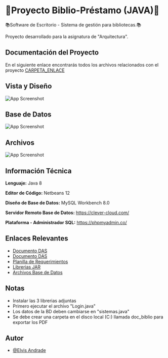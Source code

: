 
# 📕Proyecto Biblio-Préstamo (JAVA)📕

📚Software de Escritorio - Sistema de gestión para bibliotecas.📚

Proyecto desarrollado para la asignatura de "Arquitectura".




## Documentación del Proyecto

En el siguiente enlace encontrarás todos los archivos relacionados con el proyecto
[CARPETA_ENLACE](https://drive.google.com/drive/folders/171XCSNHN0kZN3q8G54NnbHXVBHNFCe2-?usp=sharing)


## Vista y Diseño 

![App Screenshot](https://i.ibb.co/h2swNtC/libro-opt.png)


## 
## 

## Base de Datos

![App Screenshot](https://i.ibb.co/94YZRJn/Base-de-Datos-Biblio-Prestamo.png)

## Archivos

![App Screenshot](https://i.ibb.co/zshz1Fq/archivos-imagen.png)
## Información Técnica

**Lenguaje:** Java 8

**Editor de Código:** Netbeans 12

**Diseño de Base de Datos:** MySQL Workbench 8.0

**Servidor Remoto Base de Datos:** https://clever-cloud.com/

**Plataforma - Administrador SQL:** https://phpmyadmin.co/





## Enlaces Relevantes

 - [Documento DAS](https://docs.google.com/document/d/1BlZ1IHs6_Jrkw4fF-Mr8GXeJ5SBLSk2h/edit?usp=sharing&ouid=110534567013198448977&rtpof=true&sd=true)
 - [Documento DAS](https://docs.google.com/document/d/19Bw9E80b4kKhDoAsRedNjsYpx6JGqJT3/edit?usp=sharing&ouid=110534567013198448977&rtpof=true&sd=true)
 - [Planilla de Requerimientos](https://docs.google.com/spreadsheets/d/1x80pXFgVZb7TMiM_txEfMCKnEYU3waM6/edit?usp=sharing&ouid=110534567013198448977&rtpof=true&sd=true)
 - [Librerias JAR](https://drive.google.com/drive/folders/1J3F3yVCIG9l0wZgBhSWLWyhgVoN5wKRy?usp=sharing)
 - [Archivos Base de Datos](https://drive.google.com/drive/folders/1tOeBXOV8D8Lll-QRWFkuycnm08oS1DYM?usp=sharing)


## Notas

- Instalar las 3 librerias adjuntas
- Primero ejecutar el archivo "Login.java"
- Los datos de la BD deben cambiarse en "sistemas.java"
- Se debe crear una carpeta en el disco local (C:) llamada doc_biblio para exportar los PDF


## Autor

- [@Elvis Andrade](https://www.github.com/elvis-duoc)

